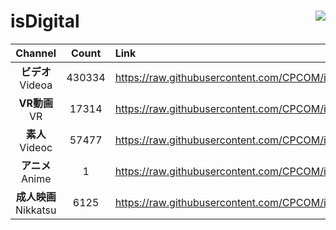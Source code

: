 # isDigital <img align="right" src="https://img.shields.io/github/last-commit/CPCOM/isDigital"/>  
  
| Channel | Count | Link |  
| :-----: | :---: | :--- |  
|**ビデオ**<br />Videoa | 430334 | https://raw.githubusercontent.com/CPCOM/isDigital/main/Videoa.txt |  
|**VR動画**<br />VR | 17314 | https://raw.githubusercontent.com/CPCOM/isDigital/main/VR.txt |  
|**素人**<br />Videoc | 57477 | https://raw.githubusercontent.com/CPCOM/isDigital/main/Videoc.txt |  
|**アニメ**<br />Anime | 1 | https://raw.githubusercontent.com/CPCOM/isDigital/main/Anime.txt |  
|**成人映画**<br />Nikkatsu | 6125 | https://raw.githubusercontent.com/CPCOM/isDigital/main/Nikkatsu.txt |  